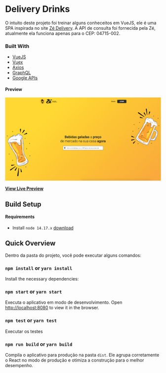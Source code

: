 # Delivery Drinks

O intuito deste projeto foi treinar alguns conheceitos em VueJS, ele é uma SPA inspirada no site <a href= "https://ze.delivery">Zé Delivery</a>. A API de consulta foi fornecida pela Zé, atualmente ela funciona apenas para o CEP: 04715-002.


### Built With

- [VueJS](https://vuejs.org/)
- [Vuex](https://vuex.vuejs.org/)
- [Axios](https://axios-http.com/)
- [GraphQL](https://graphql.org/)
- [Google APIs](https://developers.google.com/maps)
#### Preview

![Preview](/public/screenshot.png)

**[View Live Preview](https://ze-delivery-engineering-mbd50rmkk-guialmeida.vercel.app/)**


## Build Setup

#### Requirements

* Install `node 14.17.x` [download](https://nodejs.org/en/download/releases/)

## Quick Overview

Dentro da pasta do projeto, você pode executar alguns comandos:

### `npm install` or `yarn install`

Install the necessary dependencies:

### `npm start` or `yarn start`

Executa o aplicativo em modo de desenvolvimento.
Open [http://localhost:8080](http://localhost:8080) to view it in the browser.

### `npm test` or `yarn test`

Executar os testes

### `npm run build` or `yarn build`

Compila o aplicativo para produção na pasta `dist`. Ele agrupa corretamente o React no modo de produção e otimiza a construção para o melhor desempenho.
